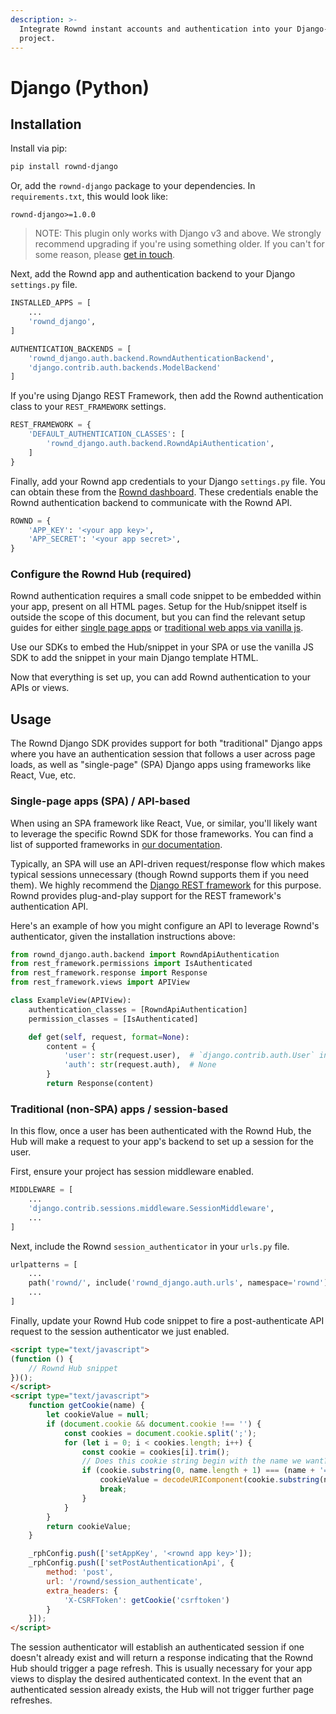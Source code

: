 ```yaml
---
description: >-
  Integrate Rownd instant accounts and authentication into your Django-backed
  project.
---
```


# Django (Python)

## Installation

Install via pip:

```bash
pip install rownd-django
```

Or, add the `rownd-django` package to your dependencies. In `requirements.txt`, this would look like:

```
rownd-django>=1.0.0
```

> NOTE: This plugin only works with Django v3 and above. We strongly recommend upgrading if you're using something older. If you can't for some reason, please [get in touch](mailto:support@rownd.io?subject=Django%soSDK:%20Request%20for%20older%20version%20support).

Next, add the Rownd app and authentication backend to your Django `settings.py` file.

```python
INSTALLED_APPS = [
    ...
    'rownd_django',
]

AUTHENTICATION_BACKENDS = [
    'rownd_django.auth.backend.RowndAuthenticationBackend',
    'django.contrib.auth.backends.ModelBackend'
]
```

If you're using Django REST Framework, then add the Rownd authentication class to your `REST_FRAMEWORK` settings.

```python
REST_FRAMEWORK = {
    'DEFAULT_AUTHENTICATION_CLASSES': [
        'rownd_django.auth.backend.RowndApiAuthentication',
    ]
}
```

Finally, add your Rownd app credentials to your Django `settings.py` file. You can obtain these from the [Rownd dashboard](https://app.rownd.io). These credentials enable the Rownd authentication backend to communicate with the Rownd API.

```python
ROWND = {
    'APP_KEY': '<your app key>',
    'APP_SECRET': '<your app secret>',
}
```

### Configure the Rownd Hub (required)

Rownd authentication requires a small code snippet to be embedded within your app, present on all HTML pages. Setup for the Hub/snippet itself is outside the scope of this document, but you can find the relevant setup guides for either [single page apps](https://docs.rownd.io/rownd/sdk-reference/web/react-next.js) or [traditional web apps via vanilla js](https://docs.rownd.io/rownd/sdk-reference/web/javascript-browser).

Use our SDKs to embed the Hub/snippet in your SPA or use the vanilla JS SDK to add the snippet in your main Django template HTML.

Now that everything is set up, you can add Rownd authentication to your APIs or views.

## Usage

The Rownd Django SDK provides support for both "traditional" Django apps where you have an authentication session that follows a user across page loads, as well as "single-page" (SPA) Django apps using frameworks like React, Vue, etc.

### Single-page apps (SPA) / API-based

When using an SPA framework like React, Vue, or similar, you'll likely want to leverage the specific Rownd SDK for those frameworks. You can find a list of supported frameworks in [our documentation](https://docs.rownd.io/rownd/sdk-reference/web).

Typically, an SPA will use an API-driven request/response flow which makes typical sessions unnecessary (though Rownd supports them if you need them). We highly recommend the [Django REST framework](https://www.django-rest-framework.org/) for this purpose. Rownd provides plug-and-play support for the REST framework's authentication API.

Here's an example of how you might configure an API to leverage Rownd's authenticator, given the installation instructions above:

```python
from rownd_django.auth.backend import RowndApiAuthentication
from rest_framework.permissions import IsAuthenticated
from rest_framework.response import Response
from rest_framework.views import APIView

class ExampleView(APIView):
    authentication_classes = [RowndApiAuthentication]
    permission_classes = [IsAuthenticated]

    def get(self, request, format=None):
        content = {
            'user': str(request.user),  # `django.contrib.auth.User` instance.
            'auth': str(request.auth),  # None
        }
        return Response(content)
```

### Traditional (non-SPA) apps / session-based

In this flow, once a user has been authenticated with the Rownd Hub, the Hub will make a request to your app's backend to set up a session for the user.

First, ensure your project has session middleware enabled.

```python
MIDDLEWARE = [
    ...
    'django.contrib.sessions.middleware.SessionMiddleware',
    ...
]
```

Next, include the Rownd `session_authenticator` in your `urls.py` file.

```python
urlpatterns = [
    ...
    path('rownd/', include('rownd_django.auth.urls', namespace='rownd')),
    ...
]
```

Finally, update your Rownd Hub code snippet to fire a post-authenticate API request to the session authenticator we just enabled.

```html
<script type="text/javascript">
(function () {
    // Rownd Hub snippet
})();
</script>
<script type="text/javascript">
    function getCookie(name) {
        let cookieValue = null;
        if (document.cookie && document.cookie !== '') {
            const cookies = document.cookie.split(';');
            for (let i = 0; i < cookies.length; i++) {
                const cookie = cookies[i].trim();
                // Does this cookie string begin with the name we want?
                if (cookie.substring(0, name.length + 1) === (name + '=')) {
                    cookieValue = decodeURIComponent(cookie.substring(name.length + 1));
                    break;
                }
            }
        }
        return cookieValue;
    }

    _rphConfig.push(['setAppKey', '<rownd app key>']);
    _rphConfig.push(['setPostAuthenticationApi', {
        method: 'post',
        url: '/rownd/session_authenticate',
        extra_headers: {
            'X-CSRFToken': getCookie('csrftoken')
        }
    }]);
</script>
```

The session authenticator will establish an authenticated session if one doesn't already exist and will return a response indicating that the Rownd Hub should trigger a page refresh. This is usually necessary for your app views to display the desired authenticated context. In the event that an authenticated session already exists, the Hub will not trigger further page refreshes.
